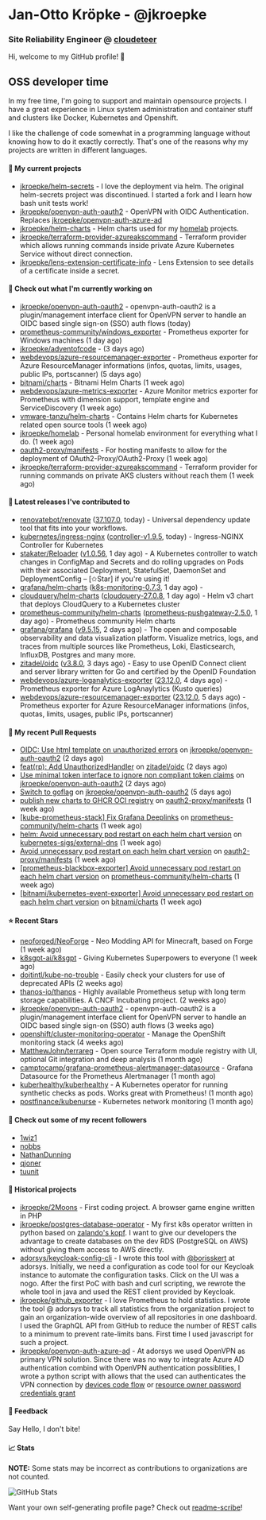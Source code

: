 # Jan-Otto Kröpke - @jkroepke
### Site Reliability Engineer @ [cloudeteer](https://cloudeteer.de/)

Hi, welcome to my GitHub profile! 👋

## OSS developer time
In my free time, I'm going to support and maintain opensource projects. I have a great experience in Linux system administration and container stuff and clusters like Docker, Kubernetes and Openshift.

I like the challenge of code somewhat in a programming language without knowing how to do it exactly correctly. That's one of the reasons why my projects are written in different languages.

#### 🌱 My current projects
- [jkroepke/helm-secrets](https://github.com/jkroepke/helm-secrets) - I love the deployment via helm. The original helm-secrets project was discontinued. I started a fork and I learn how bash unit tests work!
- [jkroepke/openvpn-auth-oauth2](https://github.com/jkroepke/openvpn-auth-oauth2) - OpenVPN with OIDC Authentication. Replaces  [jkroepke/openvpn-auth-azure-ad](https://github.com/jkroepke/openvpn-auth-azure-ad) 
- [jkroepke/helm-charts](https://github.com/jkroepke/helm-charts) - Helm charts used for my [homelab](https://github.com/jkroepke/homelab) projects.
- [jkroepke/terraform-provider-azureakscommand](https://github.com/jkroepke/terraform-provider-azureakscommand) - Terraform provider which allows running commands inside private Azure Kubernetes Service without direct connection.
- [jkroepke/lens-extension-certificate-info](https://github.com/jkroepke/lens-extension-certificate-info) - Lens Extension to see details of a certificate inside a secret.

#### 👷 Check out what I'm currently working on

- [jkroepke/openvpn-auth-oauth2](https://github.com/jkroepke/openvpn-auth-oauth2) - openvpn-auth-oauth2 is a plugin/management interface client for OpenVPN server to handle an OIDC based single sign-on (SSO) auth flows (today)
- [prometheus-community/windows_exporter](https://github.com/prometheus-community/windows_exporter) - Prometheus exporter for Windows machines (1 day ago)
- [jkroepke/adventofcode](https://github.com/jkroepke/adventofcode) -  (3 days ago)
- [webdevops/azure-resourcemanager-exporter](https://github.com/webdevops/azure-resourcemanager-exporter) - Prometheus exporter for Azure ResourceManager informations (infos, quotas, limits, usages, public IPs, portscanner) (5 days ago)
- [bitnami/charts](https://github.com/bitnami/charts) - Bitnami Helm Charts (1 week ago)
- [webdevops/azure-metrics-exporter](https://github.com/webdevops/azure-metrics-exporter) - Azure Monitor metrics exporter for Prometheus with dimension support, template engine and ServiceDiscovery (1 week ago)
- [vmware-tanzu/helm-charts](https://github.com/vmware-tanzu/helm-charts) - Contains Helm charts for Kubernetes related open source tools (1 week ago)
- [jkroepke/homelab](https://github.com/jkroepke/homelab) - Personal homelab environment for everything what I do. (1 week ago)
- [oauth2-proxy/manifests](https://github.com/oauth2-proxy/manifests) - For hosting manifests to allow for the deployment of OAuth2-Proxy/OAuth2-Proxy (1 week ago)
- [jkroepke/terraform-provider-azureakscommand](https://github.com/jkroepke/terraform-provider-azureakscommand) - Terraform provider for running commands on private AKS clusters without reach them (1 week ago)

#### 🔭 Latest releases I've contributed to

- [renovatebot/renovate](https://github.com/renovatebot/renovate) ([37.107.0](https://github.com/renovatebot/renovate/releases/tag/37.107.0), today) - Universal dependency update tool that fits into your workflows.
- [kubernetes/ingress-nginx](https://github.com/kubernetes/ingress-nginx) ([controller-v1.9.5](https://github.com/kubernetes/ingress-nginx/releases/tag/controller-v1.9.5), today) - Ingress-NGINX Controller for Kubernetes
- [stakater/Reloader](https://github.com/stakater/Reloader) ([v1.0.56](https://github.com/stakater/Reloader/releases/tag/v1.0.56), 1 day ago) - A Kubernetes controller to watch changes in ConfigMap and Secrets and do rolling upgrades on Pods with their associated Deployment, StatefulSet, DaemonSet and DeploymentConfig – [✩Star] if you&#39;re using it!
- [grafana/helm-charts](https://github.com/grafana/helm-charts) ([k8s-monitoring-0.7.3](https://github.com/grafana/helm-charts/releases/tag/k8s-monitoring-0.7.3), 1 day ago) - 
- [cloudquery/helm-charts](https://github.com/cloudquery/helm-charts) ([cloudquery-27.0.8](https://github.com/cloudquery/helm-charts/releases/tag/cloudquery-27.0.8), 1 day ago) - Helm v3 chart that deploys CloudQuery to a Kubernetes cluster
- [prometheus-community/helm-charts](https://github.com/prometheus-community/helm-charts) ([prometheus-pushgateway-2.5.0](https://github.com/prometheus-community/helm-charts/releases/tag/prometheus-pushgateway-2.5.0), 1 day ago) - Prometheus community Helm charts
- [grafana/grafana](https://github.com/grafana/grafana) ([v9.5.15](https://github.com/grafana/grafana/releases/tag/v9.5.15), 2 days ago) - The open and composable observability and data visualization platform. Visualize metrics, logs, and traces from multiple sources like Prometheus, Loki, Elasticsearch, InfluxDB, Postgres and many more. 
- [zitadel/oidc](https://github.com/zitadel/oidc) ([v3.8.0](https://github.com/zitadel/oidc/releases/tag/v3.8.0), 3 days ago) - Easy to use OpenID Connect client and server library written for Go and certified by the OpenID Foundation
- [webdevops/azure-loganalytics-exporter](https://github.com/webdevops/azure-loganalytics-exporter) ([23.12.0](https://github.com/webdevops/azure-loganalytics-exporter/releases/tag/23.12.0), 4 days ago) - Prometheus exporter for Azure LogAnaylytics (Kusto queries)
- [webdevops/azure-resourcemanager-exporter](https://github.com/webdevops/azure-resourcemanager-exporter) ([23.12.0](https://github.com/webdevops/azure-resourcemanager-exporter/releases/tag/23.12.0), 5 days ago) - Prometheus exporter for Azure ResourceManager informations (infos, quotas, limits, usages, public IPs, portscanner)

#### 🔨 My recent Pull Requests

- [OIDC: Use html template on unauthorized errors](https://github.com/jkroepke/openvpn-auth-oauth2/pull/89) on [jkroepke/openvpn-auth-oauth2](https://github.com/jkroepke/openvpn-auth-oauth2) (2 days ago)
- [feat(rp): Add UnauthorizedHandler](https://github.com/zitadel/oidc/pull/503) on [zitadel/oidc](https://github.com/zitadel/oidc) (2 days ago)
- [Use minimal token interface to ignore non compliant token claims](https://github.com/jkroepke/openvpn-auth-oauth2/pull/88) on [jkroepke/openvpn-auth-oauth2](https://github.com/jkroepke/openvpn-auth-oauth2) (2 days ago)
- [Switch to goflag](https://github.com/jkroepke/openvpn-auth-oauth2/pull/86) on [jkroepke/openvpn-auth-oauth2](https://github.com/jkroepke/openvpn-auth-oauth2) (5 days ago)
- [publish new charts to GHCR OCI registry](https://github.com/oauth2-proxy/manifests/pull/181) on [oauth2-proxy/manifests](https://github.com/oauth2-proxy/manifests) (1 week ago)
- [[kube-prometheus-stack] Fix Grafana Deeplinks](https://github.com/prometheus-community/helm-charts/pull/4087) on [prometheus-community/helm-charts](https://github.com/prometheus-community/helm-charts) (1 week ago)
- [helm: Avoid unnecessary pod restart on each helm chart version](https://github.com/kubernetes-sigs/external-dns/pull/4103) on [kubernetes-sigs/external-dns](https://github.com/kubernetes-sigs/external-dns) (1 week ago)
- [Avoid unnecessary pod restart on each helm chart version](https://github.com/oauth2-proxy/manifests/pull/178) on [oauth2-proxy/manifests](https://github.com/oauth2-proxy/manifests) (1 week ago)
- [[prometheus-blackbox-exporter] Avoid unnecessary pod restart on each helm chart version](https://github.com/prometheus-community/helm-charts/pull/4077) on [prometheus-community/helm-charts](https://github.com/prometheus-community/helm-charts) (1 week ago)
- [[bitnami/kubernetes-event-exporter] Avoid unnecessary pod restart on each helm chart version](https://github.com/bitnami/charts/pull/21489) on [bitnami/charts](https://github.com/bitnami/charts) (1 week ago)

#### ⭐ Recent Stars

- [neoforged/NeoForge](https://github.com/neoforged/NeoForge) - Neo Modding API for Minecraft, based on Forge (1 week ago)
- [k8sgpt-ai/k8sgpt](https://github.com/k8sgpt-ai/k8sgpt) - Giving Kubernetes Superpowers to everyone (1 week ago)
- [doitintl/kube-no-trouble](https://github.com/doitintl/kube-no-trouble) - Easily check your clusters for use of deprecated APIs (2 weeks ago)
- [thanos-io/thanos](https://github.com/thanos-io/thanos) - Highly available Prometheus setup with long term storage capabilities. A CNCF Incubating project. (2 weeks ago)
- [jkroepke/openvpn-auth-oauth2](https://github.com/jkroepke/openvpn-auth-oauth2) - openvpn-auth-oauth2 is a plugin/management interface client for OpenVPN server to handle an OIDC based single sign-on (SSO) auth flows (3 weeks ago)
- [openshift/cluster-monitoring-operator](https://github.com/openshift/cluster-monitoring-operator) - Manage the OpenShift monitoring stack (4 weeks ago)
- [MatthewJohn/terrareg](https://github.com/MatthewJohn/terrareg) - Open source Terraform module registry with UI, optional Git integration and deep analysis (1 month ago)
- [camptocamp/grafana-prometheus-alertmanager-datasource](https://github.com/camptocamp/grafana-prometheus-alertmanager-datasource) - Grafana Datasource for the Prometheus Alertmanager (1 month ago)
- [kuberhealthy/kuberhealthy](https://github.com/kuberhealthy/kuberhealthy) - A Kubernetes operator for running synthetic checks as pods. Works great with Prometheus! (1 month ago)
- [postfinance/kubenurse](https://github.com/postfinance/kubenurse) - Kubernetes network monitoring (1 month ago)

#### 👯 Check out some of my recent followers

- [1wiz1](https://github.com/1wiz1)
- [nobbs](https://github.com/nobbs)
- [NathanDunning](https://github.com/NathanDunning)
- [qjoner](https://github.com/qjoner)
- [tuunit](https://github.com/tuunit)

#### 📜 Historical projects
- [jkroepke/2Moons](https://github.com/jkroepke/2Moons) - First coding project. A browser game engine written in PHP
- [jkroepke/postgres-database-operator](https://github.com/jkroepke/postgres-database-operator) - My first k8s operator written in python based on [zalando's kopf](https://github.com/zalando-incubator/kopf). I want to give our developers the advantage to create databases on the dev RDS (PostgreSQL on AWS) without giving them access to AWS directly.
- [adorsys/keycloak-config-cli](https://github.com/adorsys/keycloak-config-cli) - I wrote this tool with [@borisskert](https://github.com/borisskert) at adorsys. Initially, we need a configuration as code tool for our Keycloak instance to automate the configuration tasks. Click on the UI was a nogo. After the first PoC with bash and curl scripting, we rewrote the whole tool in java and used the REST client provided by Keycloak.
- [jkroepke/github_exporter](https://github.com/jkroepke/github_exporter) - I love Prometheus to hold statistics. I wrote the tool @ adorsys to track all statistics from the organization project to gain an organization-wide overview of all repositories in one dashboard. I used the GraphQL API from GitHub to reduce the number of REST calls to a minimum to prevent rate-limits bans. First time I used javascript for such a project.
- [jkroepke/openvpn-auth-azure-ad](https://github.com/jkroepke/openvpn-auth-azure-ad) - At adorsys we used OpenVPN as primary VPN solution. Since there was no way to integrate Azure AD authentication combind with OpenVPN authentication possiblities, I wrote a python script with allows that the used can authenticates the VPN connection by [devices code flow](https://docs.microsoft.com/en-us/azure/active-directory/develop/v2-oauth2-device-code) or [resource owner password credentials grant](https://docs.microsoft.com/en-us/azure/active-directory/develop/v2-oauth-ropc)

#### 💬 Feedback

Say Hello, I don't bite!

#### 📈 Stats

**NOTE:** Some stats may be incorrect as contributions to organizations
are not counted.

![GitHub Stats](https://github-readme-stats.vercel.app/api?username=jkroepke&count_private=false&theme=tokyonight&show_icons=true)

Want your own self-generating profile page? Check out [readme-scribe](https://github.com/muesli/readme-scribe)!
